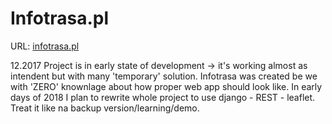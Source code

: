 <h1> Infotrasa.pl </h1>
URL: <a href='http://infotrasa.pl/'>infotrasa.pl</a>


12.2017
Project is in early state of development -> it's working almost as intendent but with many 'temporary' solution. Infotrasa was created be we with 'ZERO' knownlage about how proper web app should look like. In early days of 2018 I plan to rewrite whole project to use django - REST - leaflet. Treat it like na backup version/learning/demo.
